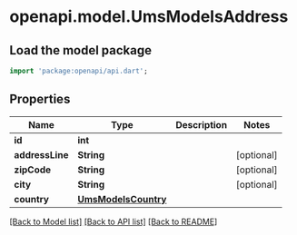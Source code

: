 # openapi.model.UmsModelsAddress

## Load the model package
```dart
import 'package:openapi/api.dart';
```

## Properties
Name | Type | Description | Notes
------------ | ------------- | ------------- | -------------
**id** | **int** |  | 
**addressLine** | **String** |  | [optional] 
**zipCode** | **String** |  | [optional] 
**city** | **String** |  | [optional] 
**country** | [**UmsModelsCountry**](UmsModelsCountry.md) |  | 

[[Back to Model list]](../README.md#documentation-for-models) [[Back to API list]](../README.md#documentation-for-api-endpoints) [[Back to README]](../README.md)


